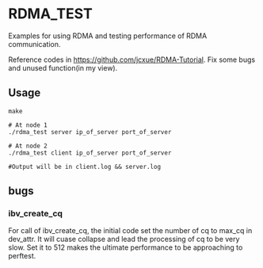 # RDMA_TEST

Examples for using RDMA and testing performance of RDMA communication.

Reference codes in  https://github.com/jcxue/RDMA-Tutorial. Fix some bugs and unused function(in my view).

## Usage

```
make

# At node 1
./rdma_test server ip_of_server port_of_server

# At node 2
./rdma_test client ip_of_server port_of_server

#Output will be in client.log && server.log
```




## bugs

### ibv_create_cq
For call of ibv_create_cq, the initial code set the number of cq to max_cq in dev_attr. It will cuase collapse and lead the processing of cq to be very slow.
Set it to 512 makes the ultimate performance to be approaching to perftest.
